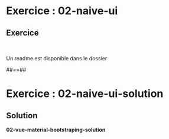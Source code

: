 <!-- .slide: class="exercice" -->
# Exercice : 02-naive-ui
## Exercice
<br>

Un readme est disponible dans le dossier
<!-- .element: class="full-center"-->

##==##

<!-- .slide: class="exercice" -->
# Exercice : 02-naive-ui-solution
## Solution
**02-vue-material-bootstraping-solution**
<!-- .element: class="full-center" -->

